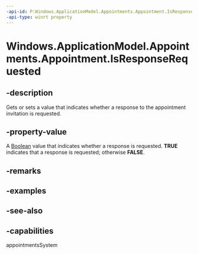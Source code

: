 ```yaml
---
-api-id: P:Windows.ApplicationModel.Appointments.Appointment.IsResponseRequested
-api-type: winrt property
---
```


<!-- Property syntax
public bool IsResponseRequested { get;  set; }
-->

# Windows.ApplicationModel.Appointments.Appointment.IsResponseRequested

## -description
Gets or sets a value that indicates whether a response to the appointment invitation is requested.

## -property-value
A [Boolean](/dotnet/api/system.boolean?redirectedfrom=MSDN) value that indicates whether a response is requested. **TRUE** indicates that a response is requested; otherwise **FALSE**.

## -remarks

## -examples

## -see-also

## -capabilities
appointmentsSystem

